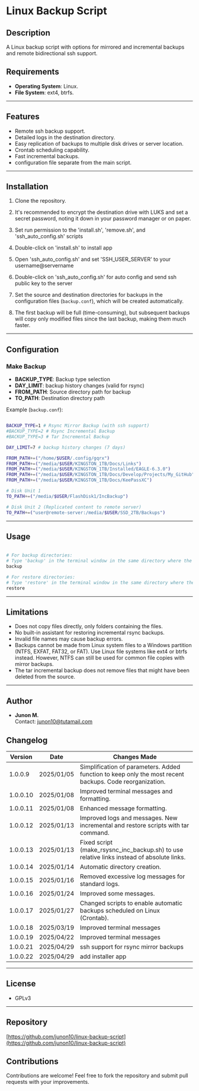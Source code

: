 # Linux Backup Script

## Description
A Linux backup script with options for mirrored and incremental backups and remote bidirectional ssh support.  

## Requirements
- **Operating System**: Linux.  
- **File System**: ext4, btrfs.  

---

## Features
- Remote ssh backup support.
- Detailed logs in the destination directory.  
- Easy replication of backups to multiple disk drives or server location.
- Crontab scheduling capability.
- Fast incremental backups.
- configuration file separate from the main script.

---

## Installation

1. Clone the repository.  

2. It's recommended to encrypt the destination drive with LUKS and set a secret password, noting it down in your password manager or on paper.  

3. Set run permission to the 'install.sh', 'remove.sh', and 'ssh_auto_config.sh' scripts

4. Double-click on 'install.sh' to install app 

5. Open 'ssh_auto_config.sh' and set 'SSH_USER_SERVER' to your username@servername

6. Double-click on 'ssh_auto_config.sh' for auto config and send ssh public key to the server

7. Set the source and destination directories for backups in the configuration files (`backup.conf`), which will be created automatically.  

8. The first backup will be full (time-consuming), but subsequent backups will copy only modified files since the last backup, making them much faster.

---

## Configuration

### Make Backup
- **BACKUP_TYPE**: Backup type selection 
- **DAY_LIMIT**: backup history changes (valid for rsync)  
- **FROM_PATH**: Source directory path for backup  
- **TO_PATH**: Destination directory path  

Example (`backup.conf`):  
```bash

BACKUP_TYPE=1 # Rsync Mirror Backup (with ssh support)
#BACKUP_TYPE=2 # Rsync Incremental Backup
#BACKUP_TYPE=3 # Tar Incremental Backup

DAY_LIMIT=7 # backup history changes (7 days)

FROM_PATH+=("/home/$USER/.config/gqrx")
FROM_PATH+=("/media/$USER/KINGSTON_1TB/Docs/Links")
FROM_PATH+=("/media/$USER/KINGSTON_1TB/Installed/EAGLE-6.3.0")
FROM_PATH+=("/media/$USER/KINGSTON_1TB/Docs/Develop/Projects/My_GitHub")
FROM_PATH+=("/media/$USER/KINGSTON_1TB/Docs/KeePassXC")

# Disk Unit 1
TO_PATH+=("/media/$USER/FlashDisk1/IncBackup")

# Disk Unit 2 (Replicated content to remote server)
TO_PATH+=("user@remote-server:/media/$USER/SSD_2TB/Backups")

```

---

## Usage

```bash

# For backup directories:
# Type 'backup' in the terminal window in the same directory where the backup.conf file is located 
backup 

# For restore directories:
# Type 'restore' in the terminal window in the same directory where the backup.conf file is located
restore 

```

---

## Limitations
- Does not copy files directly, only folders containing the files.
- No built-in assistant for restoring incremental rsync backups.  
- Invalid file names may cause backup errors.  
- Backups cannot be made from Linux system files to a Windows partition (NTFS, EXFAT, FAT32, or FAT). Use Linux file systems like ext4 or btrfs instead. However, NTFS can still be used for common file copies with mirror backups.  
- The tar incremental backup does not remove files that might have been deleted from the source.  

---

## Author

- **Junon M.**  
  Contact: [junon10@tutamail.com](mailto:junon10@tutamail.com)

## Changelog

| Version | Date        | Changes Made               |
|---------|-------------|---------------------------|
| 1.0.0.9 | 2025/01/05 | Simplification of parameters. Added function to keep only the most recent backups. Code reorganization. |
| 1.0.0.10 | 2025/01/08 | Improved terminal messages and formatting. |
| 1.0.0.11 | 2025/01/08 | Enhanced message formatting. |
| 1.0.0.12 | 2025/01/13 | Improved logs and messages. New incremental and restore scripts with tar command. |
| 1.0.0.13 | 2025/01/13 | Fixed script (make_rsysnc_inc_backup.sh) to use relative links instead of absolute links. |
| 1.0.0.14 | 2025/01/14 | Automatic directory creation. |
| 1.0.0.15 | 2025/01/16 | Removed excessive log messages for standard logs. |
| 1.0.0.16 | 2025/01/24 | Improved some messages. |
| 1.0.0.17 | 2025/01/27 | Changed scripts to enable automatic backups scheduled on Linux (Crontab). |
| 1.0.0.18 | 2025/03/19 | Improved terminal messages |
| 1.0.0.19 | 2025/04/22 | Improved terminal messages |
| 1.0.0.21 | 2025/04/29 | ssh support for rsync mirror backups |
| 1.0.0.22 | 2025/04/29 | add installer app |
---

## License

- GPLv3

---

## Repository

[https://github.com/junon10/linux-backup-script](https://github.com/junon10/linux-backup-script)

## Contributions

Contributions are welcome! Feel free to fork the repository and submit pull requests with your improvements.  
